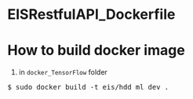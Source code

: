 # EISRestfulAPI_Dockerfile
# How to build docker image
1. in `docker_TensorFlow` folder 
<pre>
$ sudo docker build -t eis/hdd_ml_dev .
</pre>
